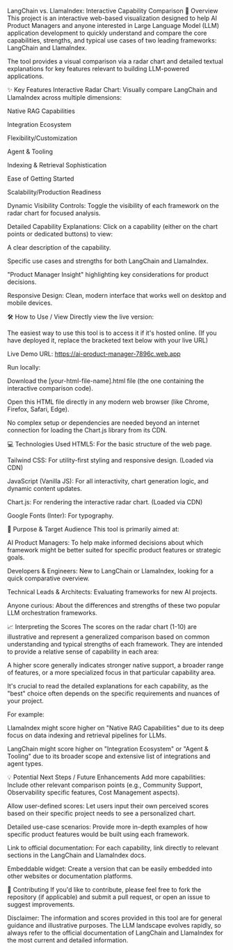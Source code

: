 LangChain vs. LlamaIndex: Interactive Capability Comparison
🚀 Overview
This project is an interactive web-based visualization designed to help AI Product Managers and anyone interested in Large Language Model (LLM) application development to quickly understand and compare the core capabilities, strengths, and typical use cases of two leading frameworks: LangChain and LlamaIndex.

The tool provides a visual comparison via a radar chart and detailed textual explanations for key features relevant to building LLM-powered applications.

✨ Key Features
Interactive Radar Chart: Visually compare LangChain and LlamaIndex across multiple dimensions:

Native RAG Capabilities

Integration Ecosystem

Flexibility/Customization

Agent & Tooling

Indexing & Retrieval Sophistication

Ease of Getting Started

Scalability/Production Readiness

Dynamic Visibility Controls: Toggle the visibility of each framework on the radar chart for focused analysis.

Detailed Capability Explanations: Click on a capability (either on the chart points or dedicated buttons) to view:

A clear description of the capability.

Specific use cases and strengths for both LangChain and LlamaIndex.

"Product Manager Insight" highlighting key considerations for product decisions.

Responsive Design: Clean, modern interface that works well on desktop and mobile devices.

🛠️ How to Use / View
Directly view the live version:

The easiest way to use this tool is to access it if it's hosted online. (If you have deployed it, replace the bracketed text below with your live URL)

Live Demo URL: https://ai-product-manager-7896c.web.app

Run locally:

Download the [your-html-file-name].html file (the one containing the interactive comparison code).

Open this HTML file directly in any modern web browser (like Chrome, Firefox, Safari, Edge).

No complex setup or dependencies are needed beyond an internet connection for loading the Chart.js library from its CDN.

💻 Technologies Used
HTML5: For the basic structure of the web page.

Tailwind CSS: For utility-first styling and responsive design. (Loaded via CDN)

JavaScript (Vanilla JS): For all interactivity, chart generation logic, and dynamic content updates.

Chart.js: For rendering the interactive radar chart. (Loaded via CDN)

Google Fonts (Inter): For typography.

🎯 Purpose & Target Audience
This tool is primarily aimed at:

AI Product Managers: To help make informed decisions about which framework might be better suited for specific product features or strategic goals.

Developers & Engineers: New to LangChain or LlamaIndex, looking for a quick comparative overview.

Technical Leads & Architects: Evaluating frameworks for new AI projects.

Anyone curious: About the differences and strengths of these two popular LLM orchestration frameworks.

📈 Interpreting the Scores
The scores on the radar chart (1-10) are illustrative and represent a generalized comparison based on common understanding and typical strengths of each framework. They are intended to provide a relative sense of capability in each area:

A higher score generally indicates stronger native support, a broader range of features, or a more specialized focus in that particular capability area.

It's crucial to read the detailed explanations for each capability, as the "best" choice often depends on the specific requirements and nuances of your project.

For example:

LlamaIndex might score higher on "Native RAG Capabilities" due to its deep focus on data indexing and retrieval pipelines for LLMs.

LangChain might score higher on "Integration Ecosystem" or "Agent & Tooling" due to its broader scope and extensive list of integrations and agent types.

💡 Potential Next Steps / Future Enhancements
Add more capabilities: Include other relevant comparison points (e.g., Community Support, Observability specific features, Cost Management aspects).

Allow user-defined scores: Let users input their own perceived scores based on their specific project needs to see a personalized chart.

Detailed use-case scenarios: Provide more in-depth examples of how specific product features would be built using each framework.

Link to official documentation: For each capability, link directly to relevant sections in the LangChain and LlamaIndex docs.

Embeddable widget: Create a version that can be easily embedded into other websites or documentation platforms.

🤝 Contributing
If you'd like to contribute, please feel free to fork the repository (if applicable) and submit a pull request, or open an issue to suggest improvements.

Disclaimer: The information and scores provided in this tool are for general guidance and illustrative purposes. The LLM landscape evolves rapidly, so always refer to the official documentation of LangChain and LlamaIndex for the most current and detailed information.
